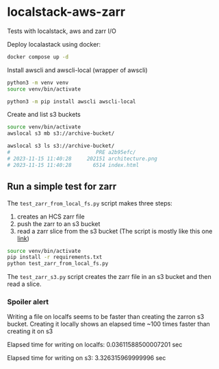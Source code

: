 # localstack-aws-zarr
Tests with localstack, aws and zarr I/O

Deploy localastack using docker:

```bash
docker compose up -d
```


Install awscli and awscli-local (wrapper of awscli)

```bash
python3 -m venv venv
source venv/bin/activate

python3 -m pip install awscli awscli-local

```

Create and list s3 buckets

```bash
source venv/bin/activate
awslocal s3 mb s3://archive-bucket/

awslocal s3 ls s3://archive-bucket/
#                            PRE a2b95efc/
# 2023-11-15 11:40:28     202151 architecture.png
# 2023-11-15 11:40:28       6514 index.html
```


## Run a simple test for zarr

The `test_zarr_from_local_fs.py` script makes three steps:
1. creates an HCS zarr file 
2. push the zarr to an s3 bucket
3. read a zarr slice from the s3 bucket
(The script is mostly like this one [link](https://forum.image.sc/t/should-it-be-possible-to-load-an-ome-zarr-hcs-plate-directly-from-s3/86956))

```bash
source venv/bin/activate
pip install -r requirements.txt
python test_zarr_from_local_fs.py
```

The `test_zarr_s3.py` script creates the zarr file in an s3 bucket and then read a slice. 

### Spoiler alert

Writing a file on localfs seems to be faster than creating the zarron s3 bucket. Creating it locally shows an elapsed time ~100 times faster than creating it on s3

Elapsed time for writing on localfs:  0.03611588500007201 sec

Elapsed time for writing on s3:  3.326315969999996 sec